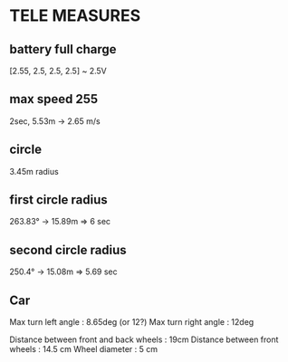 # TELE MEASURES 
## battery full charge 
[2.55, 2.5, 2.5, 2.5] ~ 2.5V


## max speed 255 
2sec, 5.53m -> 2.65 m/s

## circle 
3.45m radius
## first circle radius 
263.83° -> 15.89m => 6 sec
## second circle radius 
250.4° -> 15.08m => 5.69 sec

## Car

Max turn left angle : 8.65deg (or 12?)
Max turn right angle : 12deg

Distance between front and back wheels : 19cm
Distance between front wheels : 14.5 cm
Wheel diameter : 5 cm
